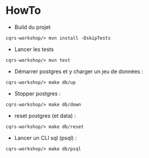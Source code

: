 HowTo
=====
* Build du projet
```
cqrs-workshop/> mvn install -DskipTests
```
* Lancer les tests
```
cqrs-workshop/> mvn test
```
* Démarrer postgres et y charger un jeu de données :
```
cqrs-workshop/> make db/up
```
* Stopper postgres :
```
cqrs-workshop/> make db/down
```
* reset postgres (et data) :
```
cqrs-workshop/> make db/reset
```
* Lancer un CLI sql (psql) :
```
cqrs-workshop/> make db/psql
```
